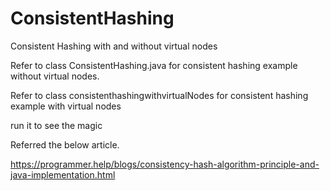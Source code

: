 # ConsistentHashing
Consistent Hashing with and without virtual nodes




Refer to class ConsistentHashing.java for consistent hashing example without virtual nodes.

Refer to class consistenthashingwithvirtualNodes for consistent hashing example with virtual nodes

run it to see the magic


Referred the below article.

https://programmer.help/blogs/consistency-hash-algorithm-principle-and-java-implementation.html
